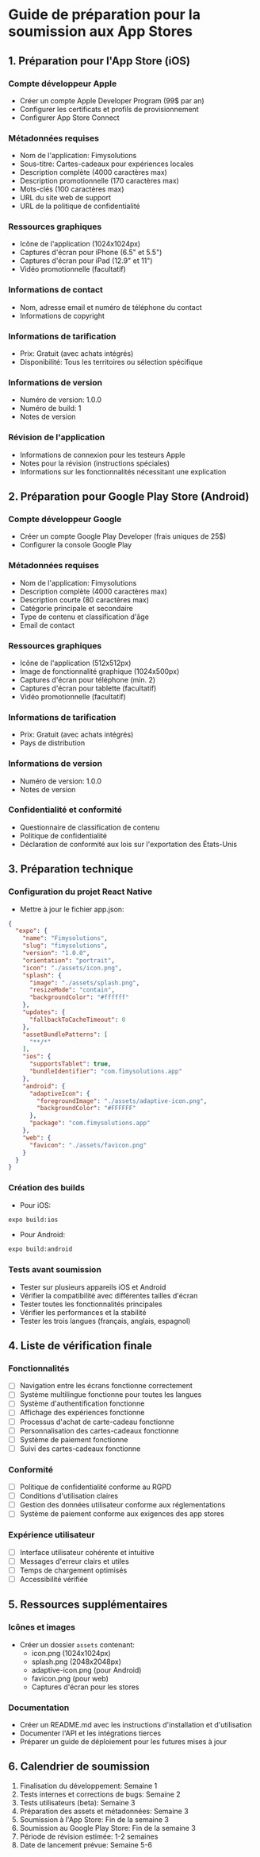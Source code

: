 # Guide de préparation pour la soumission aux App Stores

## 1. Préparation pour l'App Store (iOS)

### Compte développeur Apple
- Créer un compte Apple Developer Program (99$ par an)
- Configurer les certificats et profils de provisionnement
- Configurer App Store Connect

### Métadonnées requises
- Nom de l'application: Fimysolutions
- Sous-titre: Cartes-cadeaux pour expériences locales
- Description complète (4000 caractères max)
- Description promotionnelle (170 caractères max)
- Mots-clés (100 caractères max)
- URL du site web de support
- URL de la politique de confidentialité

### Ressources graphiques
- Icône de l'application (1024x1024px)
- Captures d'écran pour iPhone (6.5" et 5.5")
- Captures d'écran pour iPad (12.9" et 11")
- Vidéo promotionnelle (facultatif)

### Informations de contact
- Nom, adresse email et numéro de téléphone du contact
- Informations de copyright

### Informations de tarification
- Prix: Gratuit (avec achats intégrés)
- Disponibilité: Tous les territoires ou sélection spécifique

### Informations de version
- Numéro de version: 1.0.0
- Numéro de build: 1
- Notes de version

### Révision de l'application
- Informations de connexion pour les testeurs Apple
- Notes pour la révision (instructions spéciales)
- Informations sur les fonctionnalités nécessitant une explication

## 2. Préparation pour Google Play Store (Android)

### Compte développeur Google
- Créer un compte Google Play Developer (frais uniques de 25$)
- Configurer la console Google Play

### Métadonnées requises
- Nom de l'application: Fimysolutions
- Description complète (4000 caractères max)
- Description courte (80 caractères max)
- Catégorie principale et secondaire
- Type de contenu et classification d'âge
- Email de contact

### Ressources graphiques
- Icône de l'application (512x512px)
- Image de fonctionnalité graphique (1024x500px)
- Captures d'écran pour téléphone (min. 2)
- Captures d'écran pour tablette (facultatif)
- Vidéo promotionnelle (facultatif)

### Informations de tarification
- Prix: Gratuit (avec achats intégrés)
- Pays de distribution

### Informations de version
- Numéro de version: 1.0.0
- Notes de version

### Confidentialité et conformité
- Questionnaire de classification de contenu
- Politique de confidentialité
- Déclaration de conformité aux lois sur l'exportation des États-Unis

## 3. Préparation technique

### Configuration du projet React Native
- Mettre à jour le fichier app.json:
```json
{
  "expo": {
    "name": "Fimysolutions",
    "slug": "fimysolutions",
    "version": "1.0.0",
    "orientation": "portrait",
    "icon": "./assets/icon.png",
    "splash": {
      "image": "./assets/splash.png",
      "resizeMode": "contain",
      "backgroundColor": "#ffffff"
    },
    "updates": {
      "fallbackToCacheTimeout": 0
    },
    "assetBundlePatterns": [
      "**/*"
    ],
    "ios": {
      "supportsTablet": true,
      "bundleIdentifier": "com.fimysolutions.app"
    },
    "android": {
      "adaptiveIcon": {
        "foregroundImage": "./assets/adaptive-icon.png",
        "backgroundColor": "#FFFFFF"
      },
      "package": "com.fimysolutions.app"
    },
    "web": {
      "favicon": "./assets/favicon.png"
    }
  }
}
```

### Création des builds
- Pour iOS:
```bash
expo build:ios
```

- Pour Android:
```bash
expo build:android
```

### Tests avant soumission
- Tester sur plusieurs appareils iOS et Android
- Vérifier la compatibilité avec différentes tailles d'écran
- Tester toutes les fonctionnalités principales
- Vérifier les performances et la stabilité
- Tester les trois langues (français, anglais, espagnol)

## 4. Liste de vérification finale

### Fonctionnalités
- [ ] Navigation entre les écrans fonctionne correctement
- [ ] Système multilingue fonctionne pour toutes les langues
- [ ] Système d'authentification fonctionne
- [ ] Affichage des expériences fonctionne
- [ ] Processus d'achat de carte-cadeau fonctionne
- [ ] Personnalisation des cartes-cadeaux fonctionne
- [ ] Système de paiement fonctionne
- [ ] Suivi des cartes-cadeaux fonctionne

### Conformité
- [ ] Politique de confidentialité conforme au RGPD
- [ ] Conditions d'utilisation claires
- [ ] Gestion des données utilisateur conforme aux réglementations
- [ ] Système de paiement conforme aux exigences des app stores

### Expérience utilisateur
- [ ] Interface utilisateur cohérente et intuitive
- [ ] Messages d'erreur clairs et utiles
- [ ] Temps de chargement optimisés
- [ ] Accessibilité vérifiée

## 5. Ressources supplémentaires

### Icônes et images
- Créer un dossier `assets` contenant:
  - icon.png (1024x1024px)
  - splash.png (2048x2048px)
  - adaptive-icon.png (pour Android)
  - favicon.png (pour web)
  - Captures d'écran pour les stores

### Documentation
- Créer un README.md avec les instructions d'installation et d'utilisation
- Documenter l'API et les intégrations tierces
- Préparer un guide de déploiement pour les futures mises à jour

## 6. Calendrier de soumission

1. Finalisation du développement: Semaine 1
2. Tests internes et corrections de bugs: Semaine 2
3. Tests utilisateurs (beta): Semaine 3
4. Préparation des assets et métadonnées: Semaine 3
5. Soumission à l'App Store: Fin de la semaine 3
6. Soumission au Google Play Store: Fin de la semaine 3
7. Période de révision estimée: 1-2 semaines
8. Date de lancement prévue: Semaine 5-6
